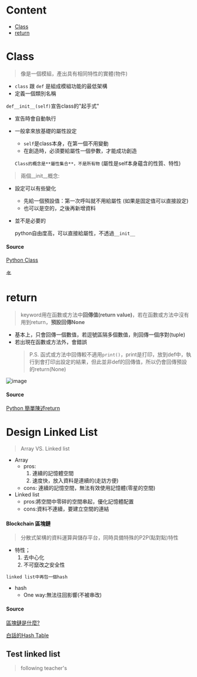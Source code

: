 # Content
  - [Class](https://github.com/vanikk06/Data-structures-and-Algorithms/blob/master/week_2/README.md#class)
  - [return](https://github.com/vanikk06/Data-structures-and-Algorithms/blob/master/week_2/README.md#return)

# Class
  > 像是一個模組，產出具有相同特性的實體(物件)
   - `class` 跟 `def` 是組成模組功能的最低架構
   - 定義一個類別名稱
      
 `def__init__(self)`宣告class的"起手式"
   - 宣告時會自動執行
   - 一般拿來放基礎的屬性設定
      - `self`是class本身，在第一個不用變動
      - 在創造時，必須要給屬性一個參數，才能成功創造
      
      `Class的概念是**屬性集合**，不是所有物`  (屬性是self本身蘊含的性質、特性) 
   
 >兩個__init__概念:
  - 設定可以有些變化
      - 先給一個預設值：第一次呼叫就不用給屬性  (如果是固定值可以直接設定)
      - 也可以是空的，之後再新增資料
  - 並不是必要的
  
       python自由度高，可以直接給屬性，不透過`__init__`


 #### Source
[Python Class](https://medium.com/@weilihmen/%E9%97%9C%E6%96%BCpython%E7%9A%84%E9%A1%9E%E5%88%A5-class-%E5%9F%BA%E6%9C%AC%E7%AF%87-5468812c58f2)

[🛸]()



# return
> keyword用在函數或方法中**回傳值(return value)**，若在函數或方法中沒有用到return，**預設回傳None**
  - 基本上，只會回傳一個數值，若逗號區隔多個數值，則回傳一個序對(tuple)
  - 若出現在函數或方法外，會錯誤
    > P.S. 函式或方法中回傳較不適用`print()`，print是打印，放到def中，執行到會打印出設定的結果，但此並非def的回傳值，所以仍會回傳預設的return(None)
    
 ![image](https://github.com/vanikk06/Data-structures-and-Algorithms/blob/master/week_2/image/1570076731275.jpg)
    
#### Source
[Python 簡單陳述return](https://kaiching.org/pydoing/py/python-return.html)



# Design Linked List
> Array VS. Linked list
 - Array
    - pros:
        1. 連續的記憶體空間
        2. 速度快，放入資料是連續的(走訪方便)
    - cons:
        連續的記憶空間，無法有效使用記憶體(零星的空間)
 - Linked list
      - pros:將空間中零碎的空間串起，優化記憶體配置
      - cons:資料不連續，要建立空間的連結
      
 #### Blockchain 區塊鏈
 > 分散式架構的資料運算與儲存平台，同時具備特殊的P2P(點對點)特性
  - 特性；
      1. 去中心化
      2. 不可竄改之安全性
 
`linked list中再包一個hash`
  - hash
      - One way:無法往回影響(不被串改)
 
#### Source
[區塊鏈是什麼?](https://medium.com/cobinhood-%E4%B8%AD%E6%96%87%E5%A0%B1/what-is-blockchain-53a7ee374e6c#8f35)


[白話的Hash Table](https://blog.techbridge.cc/2017/01/21/simple-hash-table-intro/)
   


## Test linked list
> following teacher's
